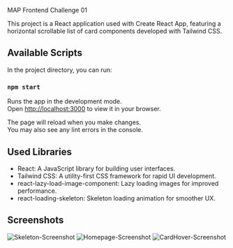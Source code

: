  MAP Frontend Challenge 01

This project is a React application used with Create React App, featuring a horizontal scrollable list of card components developed with Tailwind CSS.

## Available Scripts

In the project directory, you can run:

### `npm start`

Runs the app in the development mode.\
Open [http://localhost:3000](http://localhost:3000) to view it in your browser.

The page will reload when you make changes.\
You may also see any lint errors in the console.

## Used Libraries

- React: A JavaScript library for building user interfaces.
- Tailwind CSS: A utility-first CSS framework for rapid UI development.
- react-lazy-load-image-component: Lazy loading images for improved performance.
- react-loading-skeleton: Skeleton loading animation for smoother UX.

## Screenshots

![Skeleton-Screenshot](https://drive.google.com/uc?export=view&id=1Lhjz-MQi8xrgXh3AwE3yOvti0NtY-_9j)
![Homepage-Screenshot](https://drive.google.com/uc?export=view&id=1gGVzHlQj_SHj8qTw794nonU13DGeyDGA)
![CardHover-Screenshot](https://drive.google.com/uc?export=view&id=1a-OQ5cjUyQMsCzbPz8_eyMym7SMsu8WW)

  

